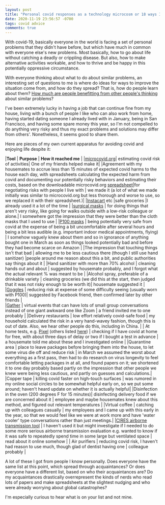 ```yaml
---
layout: post
title: "Personal covid responses as a technology microcosm or 18 ways I know to make the pandemic suck less"
date: 2020-11-19 23:56:57 -0700
tags: covid advice
comments: true
---
```

With covid-19, basically everyone in the world is facing a set of personal problems that they didn't have before, but which have much in common with everyone else's new problems. Most basically, how to go about life without catching a deadly or crippling disease. But also, how to make alternative activities workable, and how to thrive and be happy in this potentially oppressive circumstance.

With everyone thinking about what to do about similar problems, an interesting set of questions to me is where do ideas for ways to improve the situation come from, and how do they spread? That is, how do people learn about them? [How much are people benefitting from other people's thinking](https://worldspiritsockpuppet.com/2020/11/17/octobillionupling-effort.html) about similar problems?

I've been extremely lucky in having a job that can continue fine from my house, living with a bunch of people I like who can also work from home, having started dating someone I already lived with in January, being in San Francisco, and having some spare money this year, so I'm not compelled to do anything very risky and thus my exact problems and solutions may differ from others'. Nonetheless, it seems good to share them.

Here are pieces of my own current apparatus for avoiding covid and enjoying life despite it:

|**Tool** | **Purpose** | **How it reached me** |
|[microcovid.org](https://www.microcovid.org/)| estimating covid risk of activities| One of my friends helped make it|
|Agreement with my housemates to accrue less than 15 minutes of expected covid harms to the house each day, with spreadsheets calculating the expected harm from covid and documenting our potentially risky behaviors and estimating their costs, based on the downloadable microcovid.org [spreadsheet](https://www.microcovid.org/spreadsheet)|for negotiating risks with people I live with | we made it (a lot of what we made initially was similar to microcovid.org but less thorough and worse to use, so we replaced it with their spreadsheet.)|
|[Instacart](https://instacart.com/) etc |safe groceries |I already used it a lot of the time |
|[surgical masks](https://www.amazon.com/Breathable-Comfortable-Filter-Safety-Outdoor/dp/B08DY8KR3H/ref=sr_1_6?dchild=1&keywords=surgical+masks&qid=1605856365&sr=8-6) | for doing things that aren't very risky, like going for walks outside with a low-risk colleague or alone.| I somewhere got the impression that they were better than the cloth masks that I used to use |
|[P100 masks](https://worldspiritsockpuppet.com/2020/10/22/P100-PSA.html) | being potentially very safe from covid at the expense of being a bit uncomfortable after several hours and being a bit less audible (e.g. important indoor medical appointments, flying) | I somehow vaguely knew about them and so in ignorance of anything bought one in March as soon as things looked potentially bad and before they had become scarce on Amazon |
|The impression that touching things isn't that bad | allowing me to be less cautious there (though I still use hand sanitizer) |people around me reason about this a bit, and public authorities say things about it |
|Hand sanitizer with more than 70% alcohol | cleaning hands out and about | suggested by housemate probably, and I forgot what the actual relevant % was meant to be |
|Alcohol spray, preferable of a drinkable variety | cleaning groceries (we did this at the start, then judged that it was not risky enough to be worth it)| housemate suggested it |
|[Goggles](https://www.amazon.com/gp/product/B0001YXFEI/ref=ppx_yo_dt_b_search_asin_title?ie=UTF8&psc=1) | reducing risk at expense of some difficulty seeing (usually worn with P100)| suggested by Facebook friend, then confirmed later by other friends |               
|[Gather](https://gather.town/) | virtual events that can have lots of small group conversations instead of one giant awkward one like Zoom | a friend invited me to one probably |
|Delivery restaurants | low effort relatively covid-safe food | my household calculated the risk in a very hand-wavey fashion, though this is out of date. Also, we hear other people do this, including in China. |
| At home tests, e.g. [Pixel](https://www.pixel.labcorp.com/) (others listed [here](https://www.goodrx.com/blog/coronavirus-at-home-tests/)) | checking if I have covid at home for free, with about three days of delay or two if I bought a test in advance | a housemate told me about these and I investigated online |
|Quarantine area | place to leave packages before bringing them into the house, to let some virus die off and reduce risk | in March we assumed the worst about everything as a first pass, then had to do research on virus longevity to feel comfortable letting packages in at all, and found papers on it; we shortened it to one day probably based partly on the impression that other people we knew were being less cautious, and partly on guesses and calculations.|
|Copper tape | killing covid faster on high-touch surfaces | was rumored in my online social circles to be somewhat helpful early on, so we put some around; haven't heard update on whether it is actually helpful|
|Disinfection in the oven (200 degrees F for 15 minutes)| disinfecting delivery food if we are concerned about it | employee and maybe housemates knew about this method, and figured out relevant temperatures |
|Virtual coffee | catching up with colleagues casually | my employees and I came up with this early in the year, so that we would feel like we were at work more and have 'water cooler' type conversations rather than just meetings.|
|[CIRES airborne transmission tool](https://cires.colorado.edu/news/covid-19-airborne-transmission-tool-available) | I haven't used it but might investigate if I needed to do some more serious airborne transmission evaluation e.g. wanted to know if it was safe to repeatedly spend time in some large but ventilated space | read about it online somehow |
| Air purifiers | reducing covid risk, I haven't had reason to use much, though glad of dentist having one | colleague probably |

A lot of these I got from people I know personally. Does everyone have the same list at this point, which spread through acquaintances? Or does everyone have a different list, based on who their acquaintances are? Do my acquaintances drastically overrepresent the kinds of nerds who read lots of papers and make spreadsheets at the slightest nudging and who were already worrying about global catastrophes?

I'm especially curious to hear what is on your list and not mine.
